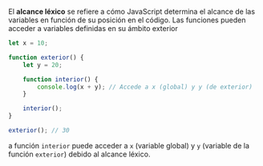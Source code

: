 El **alcance léxico** se refiere a cómo JavaScript determina el alcance de las variables en función de su posición en el código. Las funciones pueden acceder a variables definidas en su ámbito exterior

```js
let x = 10;

function exterior() {
    let y = 20;

    function interior() {
        console.log(x + y); // Accede a x (global) y y (de exterior)
    }

    interior();
}

exterior(); // 30
```

a función `interior` puede acceder a `x` (variable global) y `y` (variable de la función `exterior`) debido al alcance léxico.